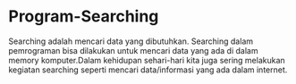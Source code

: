 # Program-Searching
Searching adalah mencari data yang dibutuhkan. Searching dalam pemrograman bisa dilakukan untuk mencari data yang ada di dalam memory komputer.Dalam kehidupan sehari-hari kita juga sering melakukan kegiatan searching seperti mencari data/informasi yang ada dalam internet.
